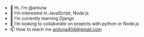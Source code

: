 - 👋 Hi, I’m @anluna
- 👀 I’m interested in JavaScript, Node.js
- 🌱 I’m currently learning Django
- 💞️ I’m looking to collaborate on projects with python or Node.js 
- 📫 How to reach me aniluna404@gmail.com

<!---
anluna/anluna is a ✨ special ✨ repository because its `README.md` (this file) appears on your GitHub profile.
You can click the Preview link to take a look at your changes.
--->
